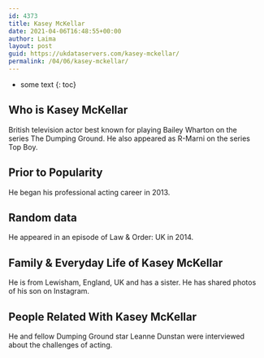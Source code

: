```yaml
---
id: 4373
title: Kasey McKellar
date: 2021-04-06T16:48:55+00:00
author: Laima
layout: post
guid: https://ukdataservers.com/kasey-mckellar/
permalink: /04/06/kasey-mckellar/
---
```


* some text
{: toc}


## Who is Kasey McKellar
                  
                  
                  
British television actor best known for playing Bailey Wharton on the series The Dumping Ground. He also appeared as R-Marni on the series Top Boy.
                  
              
            
              
            
                
                
                
## Prior to Popularity
                  
                  
                  
He began his professional acting career in 2013.
                  
              
            
              
            
                
                
                
## Random data
                  
                  
                  
He appeared in an episode of Law & Order: UK in 2014.
                  
              
            
              
            
                
                
                
## Family & Everyday Life of Kasey McKellar
                  
                  
                  
He is from Lewisham, England, UK and has a sister. He has shared photos of his son on Instagram.
                  
              
            
              
            
                
                
                
## People Related With Kasey McKellar
                  
                  
                  
He and fellow Dumping Ground star Leanne Dunstan were interviewed about the challenges of acting.
                  
              
            
              
            
                
              
            
              
              
            
            
              
            
          
          
          